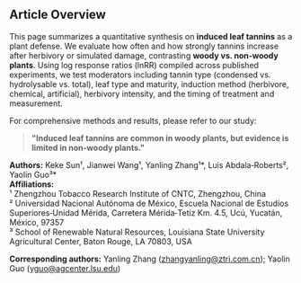 ## Article Overview

This page summarizes a quantitative synthesis on **induced leaf tannins** as a plant defense. We evaluate how often and how strongly tannins increase after herbivory or simulated damage, contrasting **woody vs. non‑woody plants**. Using log response ratios (lnRR) compiled across published experiments, we test moderators including tannin type (condensed vs. hydrolysable vs. total), leaf type and maturity, induction method (herbivore, chemical, artificial), herbivory intensity, and the timing of treatment and measurement.

For comprehensive methods and results, please refer to our study:

> **"Induced leaf tannins are common in woody plants, but evidence is limited in non‑woody plants."**

**Authors:** Keke Sun¹, Jianwei Wang¹, Yanling Zhang¹*, Luis Abdala‑Roberts², Yaolin Guo³*  
**Affiliations:**  
¹ Zhengzhou Tobacco Research Institute of CNTC, Zhengzhou, China  
² Universidad Nacional Autónoma de México, Escuela Nacional de Estudios Superiores‑Unidad Mérida, Carretera Mérida‑Tetiz Km. 4.5, Ucú, Yucatán, México, 97357  
³ School of Renewable Natural Resources, Louisiana State University Agricultural Center, Baton Rouge, LA 70803, USA

**Corresponding authors:** Yanling Zhang ([zhangyanling@ztri.com.cn](mailto:zhangyanling@ztri.com.cn)); Yaolin Guo ([yguo@agcenter.lsu.edu](mailto:yguo@agcenter.lsu.edu))

